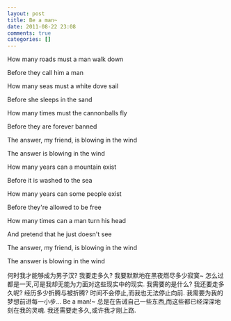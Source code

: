 ```yaml
---
layout: post
title: Be a man~
date: 2011-08-22 23:08
comments: true
categories: []
---
```

How many roads must a man walk down 

Before they call him a man 

How many seas must a white dove sail 

Before she sleeps in the sand 

How many times must the cannonballs fly 

Before they are forever banned 

The answer, my friend, is blowing in the wind 

The answer is blowing in the wind  


How many years can a mountain exist 

Before it is washed to the sea 

How many years can some people exist 

Before they're allowed to be free 

How many times can a man turn his head 

And pretend that he just doesn't see 

The answer, my friend, is blowing in the wind 

The answer is blowing in the wind 


<!--more-->
何时我才能够成为男子汉?
我要走多久?
我要默默地在黑夜燃尽多少寂寞~
怎么过都是一天,可是我却无能为力面对这些现实中的现实.
我需要的是什么?
我还要走多久呢?
经历多少折腾与被折腾?
时间不会停止,而我也无法停止向前.
我需要为我的梦想前进每一小步...
Be a man!~
总是在告诫自己一些东西,而这些都已经深深地刻在我的灵魂.
我还需要走多久,或许我才刚上路.
